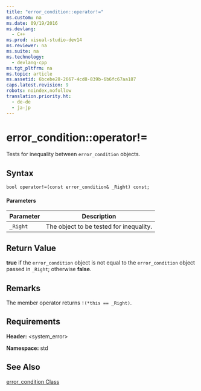 ```yaml
---
title: "error_condition::operator!="
ms.custom: na
ms.date: 09/19/2016
ms.devlang: 
  - C++
ms.prod: visual-studio-dev14
ms.reviewer: na
ms.suite: na
ms.technology: 
  - devlang-cpp
ms.tgt_pltfrm: na
ms.topic: article
ms.assetid: 6bcebe28-2667-4cd8-839b-6b6fc67aa187
caps.latest.revision: 9
robots: noindex,nofollow
translation.priority.ht: 
  - de-de
  - ja-jp
---
```

# error_condition::operator!=
Tests for inequality between `error_condition` objects.  
  
## Syntax  
  
```  
bool operator!=(const error_condition& _Right) const;  
```  
  
#### Parameters  
  
|Parameter|Description|  
|---------------|-----------------|  
|`_Right`|The object to be tested for inequality.|  
  
## Return Value  
 **true** if the `error_condition` object is not equal to the `error_condition` object passed in `_Right`; otherwise **false**.  
  
## Remarks  
 The member operator returns `!(*this == _Right)`.  
  
## Requirements  
 **Header:** <system_error>  
  
 **Namespace:** std  
  
## See Also  
 [error_condition Class](../vs140/error_condition-Class.md)